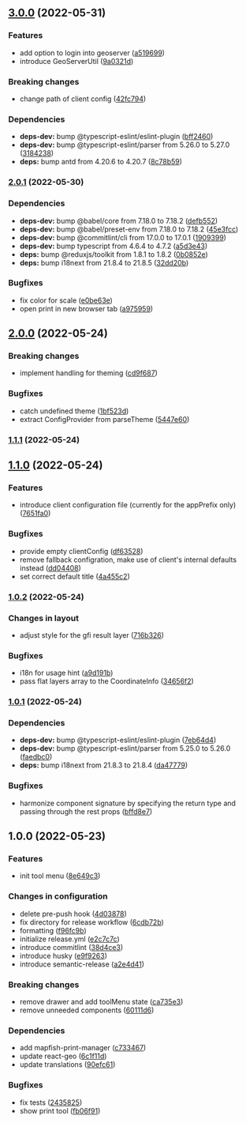 ## [3.0.0](https://github.com/terrestris/shogun-demo-client/compare/v2.0.1...v3.0.0) (2022-05-31)


### Features

* add option to login into geoserver ([a519699](https://github.com/terrestris/shogun-demo-client/commit/a519699382db0ae34d86c449ddbb66c6a5bdb307))
* introduce GeoServerUtil ([9a0321d](https://github.com/terrestris/shogun-demo-client/commit/9a0321d88cdb3781f6c29d7d4c5057756296b88d))


### Breaking changes

* change path of client config ([42fc794](https://github.com/terrestris/shogun-demo-client/commit/42fc7944303febb6b2da0dd31aeff94a7e908410))


### Dependencies

* **deps-dev:** bump @typescript-eslint/eslint-plugin ([bff2460](https://github.com/terrestris/shogun-demo-client/commit/bff246097be6c9b393211c70ee25e00652033b54))
* **deps-dev:** bump @typescript-eslint/parser from 5.26.0 to 5.27.0 ([3184238](https://github.com/terrestris/shogun-demo-client/commit/31842383220e118551efa997c8f82683f87c12a2))
* **deps:** bump antd from 4.20.6 to 4.20.7 ([8c78b59](https://github.com/terrestris/shogun-demo-client/commit/8c78b590dbfd2d6b7d6b38918c463d7491d91fc5))

### [2.0.1](https://github.com/terrestris/shogun-demo-client/compare/v2.0.0...v2.0.1) (2022-05-30)


### Dependencies

* **deps-dev:** bump @babel/core from 7.18.0 to 7.18.2 ([defb552](https://github.com/terrestris/shogun-demo-client/commit/defb552b3253daac6fc8fc78afa58b1482c7e5fd))
* **deps-dev:** bump @babel/preset-env from 7.18.0 to 7.18.2 ([45e3fcc](https://github.com/terrestris/shogun-demo-client/commit/45e3fccec138775990b3897b1e719ddec51cb6f2))
* **deps-dev:** bump @commitlint/cli from 17.0.0 to 17.0.1 ([1909399](https://github.com/terrestris/shogun-demo-client/commit/1909399f874b66eab489697dd4d37207b175e318))
* **deps-dev:** bump typescript from 4.6.4 to 4.7.2 ([a5d3e43](https://github.com/terrestris/shogun-demo-client/commit/a5d3e4324474b9ca72e94b5ecbba79f39c101943))
* **deps:** bump @reduxjs/toolkit from 1.8.1 to 1.8.2 ([0b0852e](https://github.com/terrestris/shogun-demo-client/commit/0b0852e93acfbed8142a78d12592c6b84c67a77f))
* **deps:** bump i18next from 21.8.4 to 21.8.5 ([32dd20b](https://github.com/terrestris/shogun-demo-client/commit/32dd20bb519c3364dd0067f5968defedc9711979))


### Bugfixes

* fix color for scale ([e0be63e](https://github.com/terrestris/shogun-demo-client/commit/e0be63e4c6acc00a34876ed280912da631ebf847))
* open print in new browser tab ([a975959](https://github.com/terrestris/shogun-demo-client/commit/a97595946d59bb987c933aa105b78a0750b59ebc))

## [2.0.0](https://github.com/terrestris/shogun-demo-client/compare/v1.1.1...v2.0.0) (2022-05-24)


### Breaking changes

* implement handling for theming ([cd9f687](https://github.com/terrestris/shogun-demo-client/commit/cd9f6870df38bfe4c36d8326ca6e4ba915af3c6b))


### Bugfixes

* catch undefined theme ([1bf523d](https://github.com/terrestris/shogun-demo-client/commit/1bf523d0663215a7c9a296455f39a14c0fb8fbac))
* extract ConfigProvider from parseTheme ([5447e60](https://github.com/terrestris/shogun-demo-client/commit/5447e605439e6ac608c6ca32a88437ca3f01ce99))

### [1.1.1](https://github.com/terrestris/shogun-demo-client/compare/v1.1.0...v1.1.1) (2022-05-24)

## [1.1.0](https://github.com/terrestris/shogun-demo-client/compare/v1.0.2...v1.1.0) (2022-05-24)


### Features

* introduce client configuration file (currently for the appPrefix only) ([7651fa0](https://github.com/terrestris/shogun-demo-client/commit/7651fa01495e960328e3c3020cf5feda8952fd1f))


### Bugfixes

* provide empty clientConfig ([df63528](https://github.com/terrestris/shogun-demo-client/commit/df63528a376be4556b5ec75cbb4013c078d2705a))
* remove fallback configration, make use of client's internal defaults instead ([dd04408](https://github.com/terrestris/shogun-demo-client/commit/dd044084433f46a9be5c7a32f5dc546338dcf158))
* set correct default title ([4a455c2](https://github.com/terrestris/shogun-demo-client/commit/4a455c2fa372b622ab80868b6cff0c0d45288ff4))

### [1.0.2](https://github.com/terrestris/shogun-demo-client/compare/v1.0.1...v1.0.2) (2022-05-24)


### Changes in layout

* adjust style for the gfi result layer ([716b326](https://github.com/terrestris/shogun-demo-client/commit/716b326fd8d9a1ad8e2bb8705b043e6e6de90e7e))


### Bugfixes

* i18n for usage hint ([a9d191b](https://github.com/terrestris/shogun-demo-client/commit/a9d191b58324e7e779d2b57b8972ae8f069bc0a8))
* pass flat layers array to the CoordinateInfo ([34656f2](https://github.com/terrestris/shogun-demo-client/commit/34656f2829d3b8e0153a064d0e3e5e74d5e3d283))

### [1.0.1](https://github.com/terrestris/shogun-demo-client/compare/v1.0.0...v1.0.1) (2022-05-24)


### Dependencies

* **deps-dev:** bump @typescript-eslint/eslint-plugin ([7eb64d4](https://github.com/terrestris/shogun-demo-client/commit/7eb64d40e9838d6207a4f2fa19e8f75d3a5acfed))
* **deps-dev:** bump @typescript-eslint/parser from 5.25.0 to 5.26.0 ([faedbc0](https://github.com/terrestris/shogun-demo-client/commit/faedbc05ee3b9d5a30d97e93aa4de4d13f33f9e2))
* **deps:** bump i18next from 21.8.3 to 21.8.4 ([da47779](https://github.com/terrestris/shogun-demo-client/commit/da477795382d4ce23556089a2c05f93eacdbdd92))


### Bugfixes

* harmonize component signature by specifying the return type and passing through the rest props ([bffd8e7](https://github.com/terrestris/shogun-demo-client/commit/bffd8e7c5dcf972fe56887305b3317950854ac01))

## 1.0.0 (2022-05-23)


### Features

* init tool menu ([8e649c3](https://github.com/terrestris/shogun-demo-client/commit/8e649c33c92ceb109b476abd2fadfe0caf25ced3))


### Changes in configuration

* delete pre-push hook ([4d03878](https://github.com/terrestris/shogun-demo-client/commit/4d03878cd8217153079292c3d0fd23fdc06eaa4c))
* fix directory for release workflow ([6cdb72b](https://github.com/terrestris/shogun-demo-client/commit/6cdb72b92e6f36866c61d3a4b6a6df192fd0de2e))
* formatting ([f96fc9b](https://github.com/terrestris/shogun-demo-client/commit/f96fc9b783a432e36b92e48a42fa56f946bcd67f))
* initialize release.yml ([e2c7c7c](https://github.com/terrestris/shogun-demo-client/commit/e2c7c7c7690bc461c4c15197f96123ff62cd0e39))
* introduce commitlint ([38d4ce3](https://github.com/terrestris/shogun-demo-client/commit/38d4ce36d991e14d5758029708498a33a693eb2b))
* introduce husky ([e9f9263](https://github.com/terrestris/shogun-demo-client/commit/e9f9263abd6b367d1242cd2d2d81f11ec55d2eef))
* introduce semantic-release ([a2e4d41](https://github.com/terrestris/shogun-demo-client/commit/a2e4d41015e749d0af7af98fc3a910d02aa8f296))


### Breaking changes

* remove drawer and add toolMenu state ([ca735e3](https://github.com/terrestris/shogun-demo-client/commit/ca735e32257bed1f63fd00c06b8fbcdd2a34aa42))
* remove unneeded components ([60111d6](https://github.com/terrestris/shogun-demo-client/commit/60111d63ca5491c2c9fe1acb40ec5ef018fff745))


### Dependencies

* add mapfish-print-manager ([c733467](https://github.com/terrestris/shogun-demo-client/commit/c733467e567bb94518c37da289332a19138536e8))
* update react-geo ([6c1f11d](https://github.com/terrestris/shogun-demo-client/commit/6c1f11d46d36fdef27f1c26d984e1adff51c6c83))
* update translations ([90efc61](https://github.com/terrestris/shogun-demo-client/commit/90efc617ae5fa67d9e563c16ce6352b79f0f8f30))


### Bugfixes

* fix tests ([2435825](https://github.com/terrestris/shogun-demo-client/commit/2435825193b5b044e2eaac3039c7a6ffd8fccc01))
* show print tool ([fb06f91](https://github.com/terrestris/shogun-demo-client/commit/fb06f91a1b28689d7c3297c39fd9ccf7c5eeac43))
